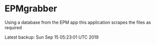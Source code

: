 # EPMgrabber
Using a database from the EPM app this application scrapes the files as required


Latest backup: Sun Sep 15 05:23:01 UTC 2019
